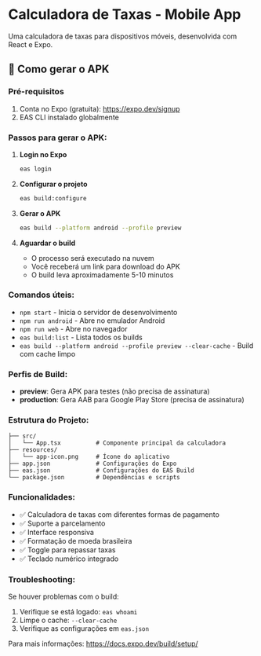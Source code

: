# Calculadora de Taxas - Mobile App

Uma calculadora de taxas para dispositivos móveis, desenvolvida com React e Expo.

## 🚀 Como gerar o APK

### Pré-requisitos
1. Conta no Expo (gratuita): https://expo.dev/signup
2. EAS CLI instalado globalmente

### Passos para gerar o APK:

1. **Login no Expo**
   ```bash
   eas login
   ```

2. **Configurar o projeto**
   ```bash
   eas build:configure
   ```

3. **Gerar o APK**
   ```bash
   eas build --platform android --profile preview
   ```

4. **Aguardar o build**
   - O processo será executado na nuvem
   - Você receberá um link para download do APK
   - O build leva aproximadamente 5-10 minutos

### Comandos úteis:

- `npm start` - Inicia o servidor de desenvolvimento
- `npm run android` - Abre no emulador Android
- `npm run web` - Abre no navegador
- `eas build:list` - Lista todos os builds
- `eas build --platform android --profile preview --clear-cache` - Build com cache limpo

### Perfis de Build:

- **preview**: Gera APK para testes (não precisa de assinatura)
- **production**: Gera AAB para Google Play Store (precisa de assinatura)

### Estrutura do Projeto:

```
├── src/
│   └── App.tsx          # Componente principal da calculadora
├── resources/
│   └── app-icon.png     # Ícone do aplicativo
├── app.json             # Configurações do Expo
├── eas.json             # Configurações do EAS Build
└── package.json         # Dependências e scripts
```

### Funcionalidades:

- ✅ Calculadora de taxas com diferentes formas de pagamento
- ✅ Suporte a parcelamento
- ✅ Interface responsiva
- ✅ Formatação de moeda brasileira
- ✅ Toggle para repassar taxas
- ✅ Teclado numérico integrado

### Troubleshooting:

Se houver problemas com o build:
1. Verifique se está logado: `eas whoami`
2. Limpe o cache: `--clear-cache`
3. Verifique as configurações em `eas.json`

Para mais informações: https://docs.expo.dev/build/setup/